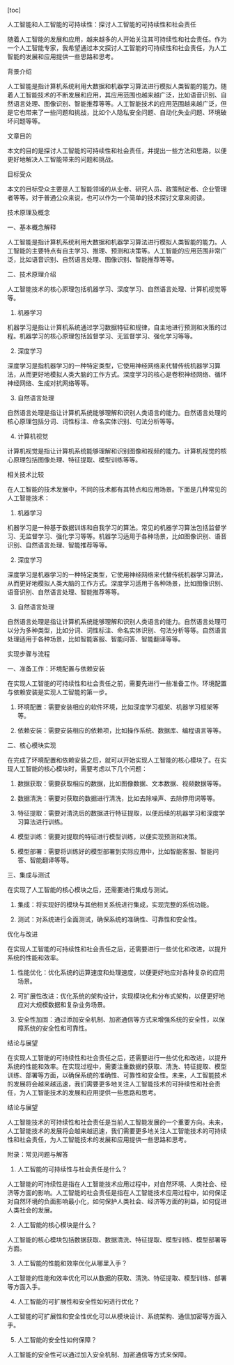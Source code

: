 
[toc]                    
                
                
人工智能和人工智能的可持续性：探讨人工智能的可持续性和社会责任

随着人工智能的发展和应用，越来越多的人开始关注其可持续性和社会责任。作为一个人工智能专家，我希望通过本文探讨人工智能的可持续性和社会责任，为人工智能的发展和应用提供一些思路和思考。

背景介绍

人工智能是指计算机系统利用大数据和机器学习算法进行模拟人类智能的能力。随着人工智能技术的不断发展和应用，其应用范围也越来越广泛，比如语音识别、自然语言处理、图像识别、智能推荐等等。人工智能技术的应用范围越来越广泛，但是它也带来了一些问题和挑战，比如个人隐私安全问题、自动化失业问题、环境破坏问题等等。

文章目的

本文的目的是探讨人工智能的可持续性和社会责任，并提出一些方法和思路，以便更好地解决人工智能带来的问题和挑战。

目标受众

本文的目标受众主要是人工智能领域的从业者、研究人员、政策制定者、企业管理者等等。对于普通公众来说，也可以作为一个简单的技术探讨文章来阅读。

技术原理及概念

一、基本概念解释

人工智能是指计算机系统利用大数据和机器学习算法进行模拟人类智能的能力。人工智能的主要特点有自主学习、推理、预测和决策等。人工智能的应用范围非常广泛，比如语音识别、自然语言处理、图像识别、智能推荐等等。

二、技术原理介绍

人工智能技术的核心原理包括机器学习、深度学习、自然语言处理、计算机视觉等等。

1. 机器学习

机器学习是指让计算机系统通过学习数据特征和规律，自主地进行预测和决策的过程。机器学习的核心原理包括监督学习、无监督学习、强化学习等等。

2. 深度学习

深度学习是指机器学习的一种特定类型，它使用神经网络来代替传统机器学习算法，从而更好地模拟人类大脑的工作方式。深度学习的核心是卷积神经网络、循环神经网络、生成对抗网络等等。

3. 自然语言处理

自然语言处理是指让计算机系统能够理解和识别人类语言的能力。自然语言处理的核心原理包括分词、词性标注、命名实体识别、句法分析等等。

4. 计算机视觉

计算机视觉是指让计算机系统能够理解和识别图像和视频的能力。计算机视觉的核心原理包括图像处理、特征提取、模型训练等等。

相关技术比较

在人工智能的技术发展中，不同的技术都有其特点和应用场景。下面是几种常见的人工智能技术：

1. 机器学习

机器学习是一种基于数据训练和自我学习的算法。常见的机器学习算法包括监督学习、无监督学习、强化学习等等。机器学习适用于各种场景，比如图像识别、语音识别、自然语言处理、智能推荐等等。

2. 深度学习

深度学习是机器学习的一种特定类型，它使用神经网络来代替传统机器学习算法，从而更好地模拟人类大脑的工作方式。深度学习适用于各种场景，比如图像识别、语音识别、自然语言处理、智能推荐等等。

3. 自然语言处理

自然语言处理是指让计算机系统能够理解和识别人类语言的能力。自然语言处理可以分为多种类型，比如分词、词性标注、命名实体识别、句法分析等等。自然语言处理适用于各种场景，比如智能客服、智能问答、智能翻译等等。

实现步骤与流程

一、准备工作：环境配置与依赖安装

在实现人工智能的可持续性和社会责任之前，需要先进行一些准备工作。环境配置与依赖安装是实现人工智能的第一步。

1. 环境配置：需要安装相应的软件环境，比如深度学习框架、机器学习框架等等。

2. 依赖安装：需要安装相应的依赖项，比如操作系统、数据库、编程语言等等。

二、核心模块实现

在完成了环境配置和依赖安装之后，就可以开始实现人工智能的核心模块了。在实现人工智能的核心模块时，需要考虑以下几个问题：

1. 数据获取：需要获取相应的数据，比如图像数据、文本数据、视频数据等等。

2. 数据清洗：需要对获取的数据进行清洗，比如去除噪声、去除停用词等等。

3. 特征提取：需要对清洗后的数据进行特征提取，以便后续的机器学习和深度学习算法进行训练。

4. 模型训练：需要对提取的特征进行模型训练，以便实现预测和决策。

5. 模型部署：需要将训练好的模型部署到实际应用中，比如智能客服、智能问答、智能翻译等等。

三、集成与测试

在实现了人工智能的核心模块之后，还需要进行集成与测试。

1. 集成：将实现好的模块与其他相关系统进行集成，实现完整的系统功能。

2. 测试：对系统进行全面测试，确保系统的准确性、可靠性和安全性。

优化与改进

在实现人工智能的可持续性和社会责任之后，还需要进行一些优化和改进，以提升系统的性能和效率。

1. 性能优化：优化系统的运算速度和处理速度，以便更好地应对各种复杂的应用场景。

2. 可扩展性改进：优化系统的架构设计，实现模块化和分布式架构，以便更好地应对大规模数据和复杂业务场景。

3. 安全性加固：通过添加安全机制、加密通信等方式来增强系统的安全性，以保障系统的安全性和可靠性。

结论与展望

在实现人工智能的可持续性和社会责任之后，还需要进行一些优化和改进，以提升系统的性能和效率。在实现过程中，需要注重数据的获取、清洗、特征提取、模型训练、部署等方面，以确保系统的准确性、可靠性和安全性。未来，人工智能技术的发展将会越来越迅速，我们需要更多地关注人工智能技术的可持续性和社会责任，为人工智能技术的发展和应用提供一些思路和思考。

结论与展望

人工智能技术的可持续性和社会责任是当前人工智能发展的一个重要方向。未来，人工智能技术的发展将会越来越迅速，我们需要更多地关注人工智能技术的可持续性和社会责任，为人工智能技术的发展和应用提供一些思路和思考。

附录：常见问题与解答

1. 人工智能的可持续性与社会责任是什么？

人工智能的可持续性是指在人工智能技术应用过程中，对自然环境、人类社会、经济等方面的影响。人工智能的社会责任是指在人工智能技术应用过程中，如何保证对自然环境的负面影响最小化，如何保护人类社会、经济等方面的利益，如何促进人类社会的发展。

2. 人工智能的核心模块是什么？

人工智能的核心模块包括数据获取、数据清洗、特征提取、模型训练、模型部署等方面。

3. 人工智能的性能和效率优化从哪里入手？

人工智能的性能和效率优化可以从数据的获取、清洗、特征提取、模型训练、部署等方面入手。

4. 人工智能的可扩展性和安全性如何进行优化？

人工智能的可扩展性和安全性优化可以从模块设计、系统架构、通信加密等方面入手。

5. 人工智能的安全性如何保障？

人工智能的安全性可以通过加入安全机制、加密通信等方式来保障。

